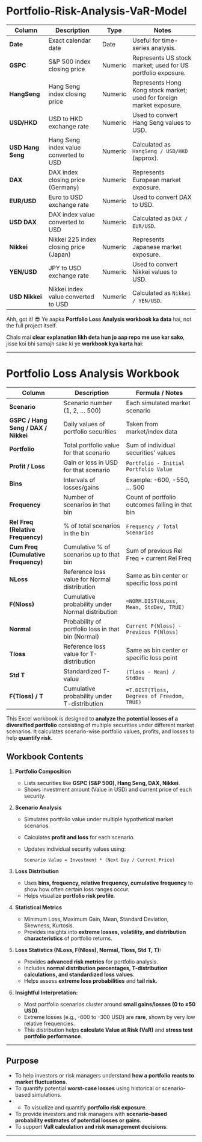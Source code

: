 # Portfolio-Risk-Analysis-VaR-Model

| Column            | Description                            | Type               | Notes                                                                |
| ----------------- | -------------------------------------- | ------------------ | -------------------------------------------------------------------- |
| **Date**          | Exact calendar date                    | Date               | Useful for time-series analysis.                                     |
| **GSPC**          | S&P 500 index closing price            | Numeric            | Represents US stock market; used for US portfolio exposure.          |
| **HangSeng**      | Hang Seng index closing price          | Numeric            | Represents Hong Kong stock market; used for foreign market exposure. |
| **USD/HKD**       | USD to HKD exchange rate               | Numeric            | Used to convert Hang Seng values to USD.                             |
| **USD Hang Seng** | Hang Seng index value converted to USD | Numeric            | Calculated as `HangSeng / USD/HKD` (approx).                         |
| **DAX**           | DAX index closing price (Germany)      | Numeric            | Represents European market exposure.                                 |
| **EUR/USD**       | Euro to USD exchange rate              | Numeric            | Used to convert DAX to USD.                                          |
| **USD DAX**       | DAX index value converted to USD       | Numeric            | Calculated as `DAX / EUR/USD`.                                       |
| **Nikkei**        | Nikkei 225 index closing price (Japan) | Numeric            | Represents Japanese market exposure.                                 |
| **YEN/USD**       | JPY to USD exchange rate               | Numeric            | Used to convert Nikkei values to USD.                                |
| **USD Nikkei**    | Nikkei index value converted to USD    | Numeric            | Calculated as `Nikkei / YEN/USD`.                                    |


Ahh, got it! 😎 Ye aapka **Portfolio Loss Analysis workbook ka data** hai, not the full project itself.

Chalo mai **clear explanation likh deta hun jo aap repo me use kar sako**, jisse koi bhi samajh sake ki ye **workbook kya karta hai**:

---

# Portfolio Loss Analysis Workbook

| Column                              | Description                                        | Formula / Notes                                 |
| ----------------------------------- | -------------------------------------------------- | ----------------------------------------------- |
| **Scenario**                        | Scenario number (1, 2, … 500)                      | Each simulated market scenario                  |
| **GSPC / Hang Seng / DAX / Nikkei** | Daily values of portfolio securities               | Taken from market/index data                    |
| **Portfolio**                       | Total portfolio value for that scenario            | Sum of individual securities' values            |
| **Profit / Loss**                   | Gain or loss in USD for that scenario              | `Portfolio - Initial Portfolio Value`           |
| **Bins**                            | Intervals of losses/gains                          | Example: -600, -550, … 500                      |
| **Frequency**                       | Number of scenarios in that bin                    | Count of portfolio outcomes falling in that bin |
| **Rel Freq (Relative Frequency)**   | % of total scenarios in the bin                    | `Frequency / Total Scenarios`                   |
| **Cum Freq (Cumulative Frequency)** | Cumulative % of scenarios up to that bin           | Sum of previous Rel Freq + current Rel Freq     |
| **NLoss**                           | Reference loss value for Normal distribution       | Same as bin center or specific loss point       |
| **F(Nloss)**                        | Cumulative probability under Normal distribution   | `=NORM.DIST(NLoss, Mean, StdDev, TRUE)`         |
| **Normal**                          | Probability of portfolio loss in that bin (Normal) | `Current F(Nloss) - Previous F(Nloss)`          |
| **Tloss**                           | Reference loss value for T-distribution            | Same as bin center or specific loss point       |
| **Std T**                           | Standardized T-value                               | `(Tloss - Mean) / StdDev`                       |
| **F(Tloss) / T**                    | Cumulative probability under T-distribution        | `=T.DIST(Tloss, Degrees of Freedom, TRUE)`      |


This Excel workbook is designed to **analyze the potential losses of a diversified portfolio** consisting of multiple securities under different market scenarios. It calculates scenario-wise portfolio values, profits, and losses to help **quantify risk**.

## Workbook Contents

1. **Portfolio Composition**

   * Lists securities like **GSPC (S&P 500), Hang Seng, DAX, Nikkei**.
   * Shows investment amount (Value in USD) and current price of each security.

2. **Scenario Analysis**

   * Simulates portfolio value under multiple hypothetical market scenarios.
   * Calculates **profit and loss** for each scenario.
   * Updates individual security values using:

     ```
     Scenario Value = Investment * (Next Day / Current Price)
     ```

3. **Loss Distribution**

   * Uses **bins, frequency, relative frequency, cumulative frequency** to show how often certain loss ranges occur.
   * Helps visualize **portfolio risk profile**.

4. **Statistical Metrics**

   * Minimum Loss, Maximum Gain, Mean, Standard Deviation, Skewness, Kurtosis.
   * Provides insights into **extreme losses, volatility, and distribution characteristics** of portfolio returns.


5. **Loss Statistics (NLoss, F(Nloss), Normal, Tloss, Std T, T):**

   * Provides **advanced risk metrics** for portfolio analysis.
   * Includes **normal distribution percentages, T-distribution calculations, and standardized loss values**.
   * Helps assess **extreme loss probabilities** and **tail risk**.

6. **Insightful Interpretation:**

   * Most portfolio scenarios cluster around **small gains/losses (0 to ±50 USD)**.
   * Extreme losses (e.g., -600 to -300 USD) are **rare**, shown by very low relative frequencies.
   * This distribution helps **calculate Value at Risk (VaR)** and **stress test portfolio performance**.

---

## Purpose

* To help investors or risk managers understand **how a portfolio reacts to market fluctuations**.
* To quantify potential **worst-case losses** using historical or scenario-based simulations.
* * To visualize and quantify **portfolio risk exposure**.
* To provide investors and risk managers with **scenario-based probability estimates of potential losses or gains**.
* To support **VaR calculation and risk management decisions**.
---

